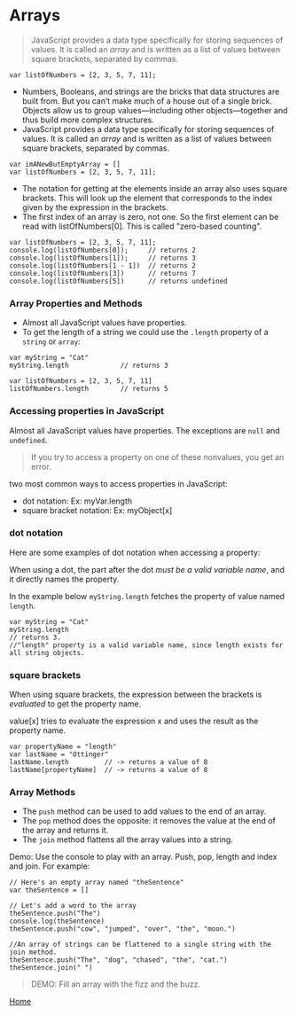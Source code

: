 # Arrays

> JavaScript provides a data type specifically for storing sequences of values.  It is called an _array_ and is written as a list of values between square brackets, separated by commas.

```
var listOfNumbers = [2, 3, 5, 7, 11];
```

- Numbers, Booleans, and strings are the bricks that data structures are built from. But you can’t make much of a house out of a single brick. Objects allow us to group values—including other objects—together and thus build more complex structures.
- JavaScript provides a data type specifically for storing sequences of values. It is called an _array_ and is written as a list of values between square brackets, separated by commas.

```
var imANewButEmptyArray = []
var listOfNumbers = [2, 3, 5, 7, 11];
```

- The notation for getting at the elements inside an array also uses square brackets. This will look up the element that corresponds to the index given by the expression in the brackets.
- The first index of an array is zero, not one. So the first element can be read with listOfNumbers[0].  This is called "zero-based counting".

```
var listOfNumbers = [2, 3, 5, 7, 11];
console.log(listOfNumbers[0]);     // returns 2
console.log(listOfNumbers[1]);     // returns 3
console.log(listOfNumbers[1 - 1])  // returns 2
console.log(listOfNumbers[3])      // returns 7
console.log(listOfNumbers[5])      // returns undefined
```

### Array Properties and Methods

- Almost all JavaScript values have properties.
- To get the length of a string we could use the `.length` property of a `string` or `array`:

```
var myString = "Cat"
myString.length             // returns 3

var listOfNumbers = [2, 3, 5, 7, 11]
listOfNumbers.length        // returns 5
```

### Accessing properties in JavaScript

Almost all JavaScript values have properties. The exceptions are `null` and `undefined`.

> If you try to access a property on one of these nonvalues, you get an error.

two most common ways to access properties in JavaScript:

- dot notation:  Ex:  myVar.length
- square bracket notation:  Ex: myObject[x]

### dot notation

Here are some examples of dot notation when accessing a property:

When using a dot, the part after the dot _must be a valid variable name_, and it directly names the property.

In the example below `myString.length`  fetches the property of value named `length`.

```
var myString = "Cat"
myString.length
// returns 3.  
//"length" property is a valid variable name, since length exists for all string objects.
```

### square brackets

When using square brackets, the expression between the brackets is _evaluated_ to get the property name.

value[x] tries to evaluate the expression x and uses the result as the property name.

```
var propertyName = "length"
var lastName = "Ottinger"
lastName.length         // -> returns a value of 8
lastName[propertyName]  // -> returns a value of 8
```

### Array Methods

- The `push` method can be used to add values to the end of an array.
- The `pop` method does the opposite: it removes the value at the end of the array and returns it.
- The `join` method flattens all the array values into a string.

Demo:  Use the console to play with an array.  Push, pop, length and index and join.  For example:  

```
// Here's an empty array named "theSentence"
var theSentence = []

// Let's add a word to the array
theSentence.push("The")
console.log(theSentence)
theSentence.push("cow", "jumped", "over", "the", "moon.")

//An array of strings can be flattened to a single string with the join method.
theSentence.push("The", "dog", "chased", "the", "cat.")
theSentence.join(" ")
```

> DEMO:  Fill an array with the fizz and the buzz.


[Home](/)
